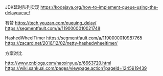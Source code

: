 
JDK延时队列实现
https://kodejava.org/how-to-implement-queue-using-the-delayqueue/

有赞
https://tech.youzan.com/queuing_delay/
https://segmentfault.com/a/1190000010021748

HashedWheelTimer
https://segmentfault.com/a/1190000010987765
https://zacard.net/2016/12/02/netty-hashedwheeltimer/


方案对比

http://www.cnblogs.com/haoxinyue/p/6663720.html
https://wiki.sankuai.com/pages/viewpage.action?pageId=1245919439